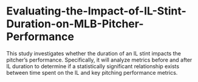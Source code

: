 # Evaluating-the-Impact-of-IL-Stint-Duration-on-MLB-Pitcher-Performance
This study investigates  whether the duration of an IL stint impacts the pitcher’s performance. Specifically, it will analyze metrics  before and after IL duration to determine if a statistically significant relationship exists between time spent  on the IL and key pitching performance metrics.
